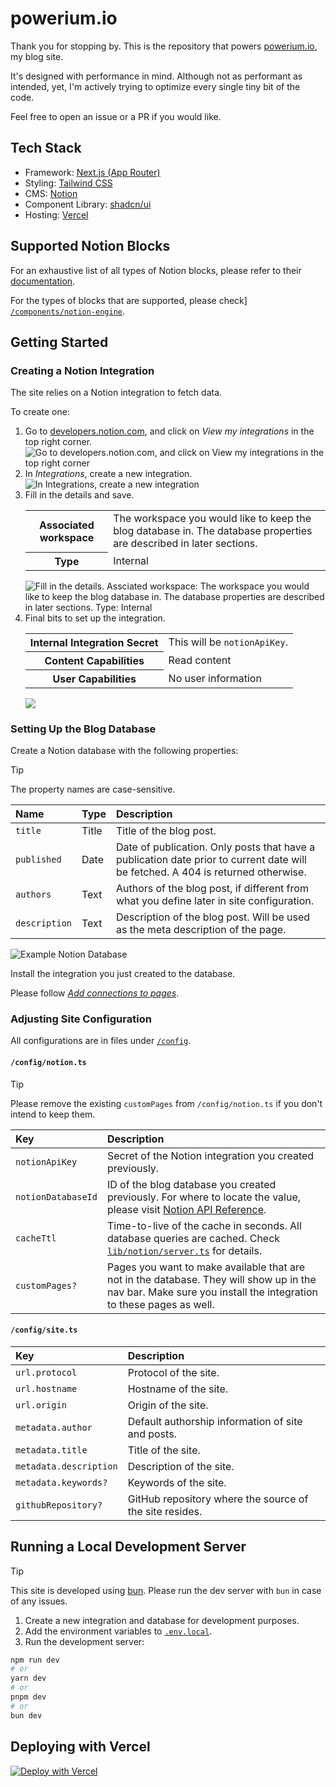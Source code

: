 <!-- markdownlint-disable MD033 -->

# powerium.io

Thank you for stopping by. This is the repository that powers
[powerium.io](https://www.powerium.io), my blog site.

It's designed with performance in mind. Although not as performant as intended,
yet, I'm actively trying to optimize every single tiny bit of the code.

Feel free to open an issue or a PR if you would like.

## Tech Stack

- Framework: [Next.js (App Router)](https://nextjs.org)
- Styling: [Tailwind CSS](https://tailwindcss.com)
- CMS: [Notion](https://www.notion.so)
- Component Library: [shadcn/ui](https://ui.shadcn.com)
- Hosting: [Vercel](https://vercel.com/)

## Supported Notion Blocks

For an exhaustive list of all types of Notion blocks, please refer to their
[documentation](https://developers.notion.com/reference/block).

For the types of blocks that are supported, please check]
[`/components/notion-engine`](./components/notion-engine/).

## Getting Started

### Creating a Notion Integration

The site relies on a Notion integration to fetch data.

To create one:

<ol>
  <li>
    Go to <a href='https://developers.notion.com'>developers.notion.com</a>, and click on <i>View my integrations</i> in the top right corner.
    <img src='./README/assets/create-notion-integration-1.png' alt='Go to developers.notion.com, and click on View my integrations in the top right corner' />
  </li>
  <li>
    In <i>Integrations</i>, create a new integration.
    <img src='./README/assets/create-notion-integration-2.png' alt='In Integrations, create a new integration' />
  </li>
  <li>
    Fill in the details and save.
    <table>
      <tbody>
        <tr>
          <th>Associated workspace</th>
          <td>The workspace you would like to keep the blog database in. The database properties are described in later sections.</td>
        </tr>
        <tr>
          <th>Type</th>
          <td>Internal</td>
        </tr>
      </tbody>
    </table>
    <img src='./README/assets/create-notion-integration-3.png' alt='Fill in the details. Assciated workspace: The workspace you would like to keep the blog database in. The database properties are described in later sections. Type: Internal' />
  </li>
  <li>
    Final bits to set up the integration.
    <table>
      <tbody>
        <tr>
          <th>Internal Integration Secret</th>
          <td>This will be <code>notionApiKey</code>.</td>
        </tr>
        <tr>
          <th>Content Capabilities</th>
          <td>
            Read content
          </td>
        </tr>
        <tr>
          <th>User Capabilities</th>
          <td>
            No user information
          </td>
        </tr>
      </tbody>
    </table>
    <img src='./README/assets/create-notion-integration-4.png' />
  </li>
</ol>

### Setting Up the Blog Database

Create a Notion database with the following properties:

<!-- prettier-ignore -->
> [!TIP]
> The property names are case-sensitive.

| Name          | Type  | Description                                                                                                                      |
| :------------ | :---- | :------------------------------------------------------------------------------------------------------------------------------- |
| `title`       | Title | Title of the blog post.                                                                                                          |
| `published`   | Date  | Date of publication. Only posts that have a publication date prior to current date will be fetched. A 404 is returned otherwise. |
| `authors`     | Text  | Authors of the blog post, if different from what you define later in site configuration.                                         |
| `description` | Text  | Description of the blog post. Will be used as the meta description of the page.                                                  |

![Example Notion Database](./README/assets/notion-database.png)

Install the integration you just created to the database.

Please follow
[_Add connections to pages_](https://www.notion.so/help/add-and-manage-connections-with-the-api#add-connections-to-pages).

### Adjusting Site Configuration

All configurations are in files under [`/config`](./config).

#### `/config/notion.ts`

<!-- prettier-ignore -->
> [!TIP]
> Please remove the existing `customPages` from `/config/notion.ts` if you don't
> intend to keep them.

| Key                | Description                                                                                                                                                                      |
| :----------------- | :------------------------------------------------------------------------------------------------------------------------------------------------------------------------------- |
| `notionApiKey`     | Secret of the Notion integration you created previously.                                                                                                                         |
| `notionDatabaseId` | ID of the blog database you created previously. For where to locate the value, please visit [Notion API Reference](https://developers.notion.com/reference/retrieve-a-database). |
| `cacheTtl`         | Time-to-live of the cache in seconds. All database queries are cached. Check [`lib/notion/server.ts`](./lib/notion/server.ts) for details.                                       |
| `customPages?`     | Pages you want to make available that are not in the database. They will show up in the nav bar. Make sure you install the integration to these pages as well.                   |

#### `/config/site.ts`

| Key                    | Description                                             |
| :--------------------- | :------------------------------------------------------ |
| `url.protocol`         | Protocol of the site.                                   |
| `url.hostname`         | Hostname of the site.                                   |
| `url.origin`           | Origin of the site.                                     |
| `metadata.author`      | Default authorship information of site and posts.       |
| `metadata.title`       | Title of the site.                                      |
| `metadata.description` | Description of the site.                                |
| `metadata.keywords?`   | Keywords of the site.                                   |
| `githubRepository?`    | GitHub repository where the source of the site resides. |

## Running a Local Development Server

<!-- prettier-ignore -->
> [!TIP]
> This site is developed using [bun](https://bun.sh). Please run the dev server
> with `bun` in case of any issues.

1. Create a new integration and database for development purposes.
2. Add the environment variables to
   [`.env.local`](https://nextjs.org/docs/app/building-your-application/configuring/environment-variables).
3. Run the development server:

```zsh
npm run dev
# or
yarn dev
# or
pnpm dev
# or
bun dev
```

## Deploying with Vercel

[![Deploy with Vercel](https://vercel.com/button)](https://vercel.com/new/clone?repository-url=https%3A%2F%2Fgithub.com%2Fpowersagitar%2Fpowerium.io&env=NOTION_API_KEY,NOTION_DATABASE_ID&envDescription=As%20described%20in%20README.md&envLink=https%3A%2F%2Fgithub.com%2Fpowersagitar%2Fpowerium.io%2Fblob%2Fmain%2FREADME.md)
